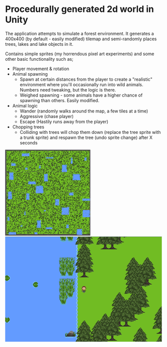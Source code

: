 # Procedurally generated 2d world in Unity
 
The application attempts to simulate a forest environment. It generates a 400x400 (by default - easily modified) tilemap and semi-randomly places trees, lakes and lake objects in it. 

Contains simple sprites (my horrendous pixel art experiments) and some other basic functionality such as;
- Player movement & rotation
- Animal spawning
  - Spawn at certain distances from the player to create a "realistic" environment where you'll occasionally run into wild animals. Numbers need tweaking, but the logic is there.
  - Weighed spawning - some animals have a higher chance of spawning than others. Easily modified.
- Animal logic
  - Wander (randomly walks around the map, a few tiles at a time)
  - Aggressive (chase player)
  - Escape (Hastily runs away from the player)
- Chopping trees
  - Colliding with trees will chop them down (replace the tree sprite with a trunk sprite) and respawn the tree (undo sprite change) after X seconds


![procedurally_generated_map](https://github.com/teSill/Procedurally-generated-2d-world/blob/master/Pics/map.png?raw=true)
![random_view](https://github.com/teSill/Procedurally-generated-2d-world/blob/master/Pics/random_view.png?raw=true)
